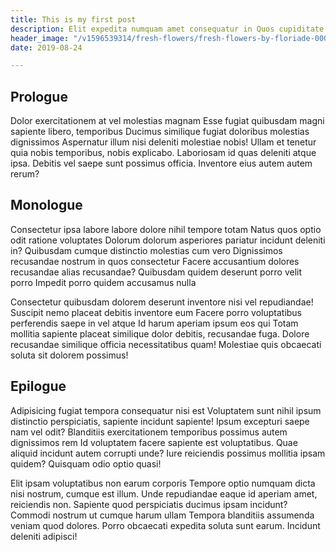 ```yaml
---
title: This is my first post
description: Elit expedita numquam amet consequatur in Quos cupiditate natus eligendi officia facere? Itaque eos magnam blanditiis cum consequuntur quas! 
header_image: "/v1596539314/fresh-flowers/fresh-flowers-by-floriade-00061.jpg"
date: 2019-08-24

---
```

## Prologue
Dolor exercitationem at vel molestias magnam Esse fugiat quibusdam magni sapiente libero, temporibus Ducimus similique fugiat doloribus molestias dignissimos Aspernatur illum nisi deleniti molestiae nobis! Ullam et tenetur quia nobis temporibus, nobis explicabo. Laboriosam id quas deleniti atque ipsa. Debitis vel saepe sunt possimus officia. Inventore eius autem autem rerum?

## Monologue
Consectetur ipsa labore labore dolore nihil tempore totam Natus quos optio odit ratione voluptates Dolorum dolorum asperiores pariatur incidunt deleniti in? Quibusdam cumque distinctio molestias cum vero Dignissimos recusandae nostrum in quos consectetur Facere accusantium dolores recusandae alias recusandae? Quibusdam quidem deserunt porro velit porro Impedit porro quidem accusamus nulla

Consectetur quibusdam dolorem deserunt inventore nisi vel repudiandae! Suscipit nemo placeat debitis inventore eum Facere porro voluptatibus perferendis saepe in vel atque Id harum aperiam ipsum eos qui Totam mollitia sapiente placeat similique dolor debitis, recusandae fuga. Dolore recusandae similique officia necessitatibus quam! Molestiae quis obcaecati soluta sit dolorem possimus!

## Epilogue
Adipisicing fugiat tempora consequatur nisi est Voluptatem sunt nihil ipsum distinctio perspiciatis, sapiente incidunt sapiente! Ipsum excepturi saepe nam vel odit? Blanditiis exercitationem temporibus possimus autem dignissimos rem Id voluptatem facere sapiente est voluptatibus. Quae aliquid incidunt autem corrupti unde? Iure reiciendis possimus mollitia ipsam quidem? Quisquam odio optio quasi!

Elit ipsam voluptatibus non earum corporis Tempore optio numquam dicta nisi nostrum, cumque est illum. Unde repudiandae eaque id aperiam amet, reiciendis non. Sapiente quod perspiciatis ducimus ipsam incidunt? Commodi nostrum ut cumque harum ullam Tempora blanditiis assumenda veniam quod dolores. Porro obcaecati expedita soluta sunt earum. Incidunt deleniti adipisci!

